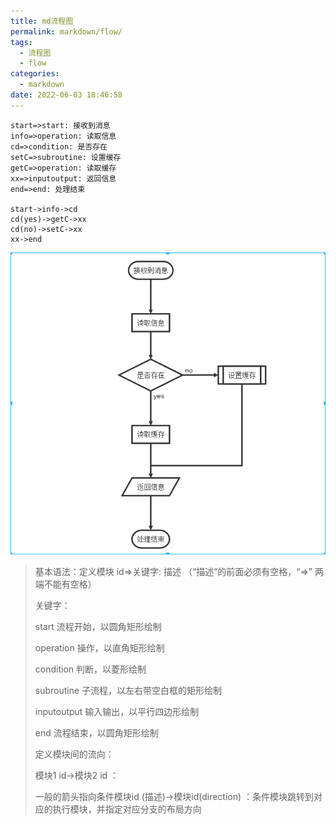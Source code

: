 ```yaml
---
title: md流程图
permalink: markdown/flow/
tags:
  - 流程图
  - flow
categories:
  - markdown
date: 2022-06-03 18:46:58
---
```


```flow
start=>start: 接收到消息
info=>operation: 读取信息
cd=>condition: 是否存在
setC=>subroutine: 设置缓存
getC=>operation: 读取缓存
xx=>inputoutput: 返回信息
end=>end: 处理结束

start->info->cd
cd(yes)->getC->xx
cd(no)->setC->xx
xx->end
```

<!--more-->

![md_flow](/pics/md_flow.png)


>基本语法：定义模块 id=>关键字: 描述 （“描述”的前面必须有空格，“=>” 两端不能有空格）
>
>关键字：
>
>start 流程开始，以圆角矩形绘制
>
>operation 操作，以直角矩形绘制
>
>condition 判断，以菱形绘制
>
>subroutine 子流程，以左右带空白框的矩形绘制
>
>inputoutput 输入输出，以平行四边形绘制
>
>end 流程结束，以圆角矩形绘制
>
>定义模块间的流向：
>
>模块1 id->模块2 id ：
>
>一般的箭头指向条件模块id (描述)->模块id(direction) ：条件模块跳转到对应的执行模块，并指定对应分支的布局方向


